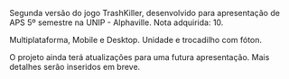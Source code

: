 Segunda versão do jogo TrashKiller, desenvolvido para apresentação de APS 5º semestre na UNIP - Alphaville. Nota adquirida: 10.

Multiplataforma, Mobile e Desktop. Unidade e trocadilho com fóton.

O projeto ainda terá atualizações para uma futura apresentação. Mais detalhes serão inseridos em breve.
